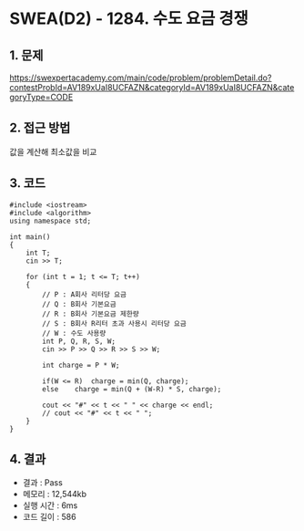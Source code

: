 # SWEA(D2) - 1284. 수도 요금 경쟁

## 1. 문제  
https://swexpertacademy.com/main/code/problem/problemDetail.do?contestProbId=AV189xUaI8UCFAZN&categoryId=AV189xUaI8UCFAZN&categoryType=CODE
## 2. 접근 방법  
값을 계산해 최소값을 비교
## 3. 코드  
```
#include <iostream>
#include <algorithm>
using namespace std;

int main()
{
	int T;
	cin >> T;

	for (int t = 1; t <= T; t++)
	{
        // P : A회사 리터당 요금
        // Q : B회사 기본요금
        // R : B회사 기본요금 제한량
        // S : B회사 R리터 초과 사용시 리터당 요금
        // W : 수도 사용량
        int P, Q, R, S, W;
        cin >> P >> Q >> R >> S >> W;

        int charge = P * W;

        if(W <= R)  charge = min(Q, charge);
        else    charge = min(Q + (W-R) * S, charge);

		cout << "#" << t << " " << charge << endl;
        // cout << "#" << t << " ";
	}
}
```
## 4. 결과
- 결과 : Pass 
- 메모리 : 12,544kb
- 실행 시간 : 6ms
- 코드 길이 : 586